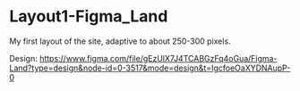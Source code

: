 # Layout1-Figma_Land
 My first layout of the site, adaptive to about 250-300 pixels.
 
 Design: https://www.figma.com/file/gEzUlX7J4TCABGzFq4oGua/Figma-Land?type=design&node-id=0-3517&mode=design&t=IgcfoeOaXYDNAupP-0
